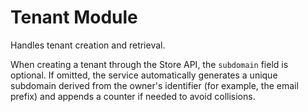 # Tenant Module

Handles tenant creation and retrieval.

When creating a tenant through the Store API, the `subdomain` field is optional. If omitted, the service automatically generates a unique subdomain derived from the owner's identifier (for example, the email prefix) and appends a counter if needed to avoid collisions.

